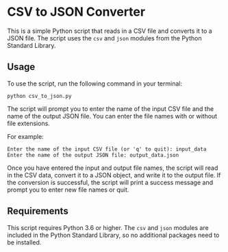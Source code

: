 # CSV to JSON Converter

This is a simple Python script that reads in a CSV file and converts it to a JSON file. The script uses the `csv` and `json` modules from the Python Standard Library.

## Usage

To use the script, run the following command in your terminal:

    python csv_to_json.py

The script will prompt you to enter the name of the input CSV file and the name of the output JSON file. You can enter the file names with or without file extensions.

For example:

    Enter the name of the input CSV file (or 'q' to quit): input_data
    Enter the name of the output JSON file: output_data.json

Once you have entered the input and output file names, the script will read in the CSV data, convert it to a JSON object, and write it to the output file. If the conversion is successful, the script will print a success message and prompt you to enter new file names or quit.
## Requirements

This script requires Python 3.6 or higher. The `csv` and `json` modules are included in the Python Standard Library, so no additional packages need to be installed.